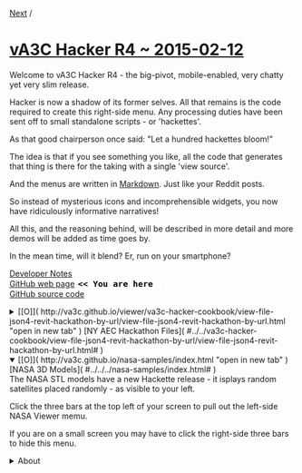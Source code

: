 <a href=va3c-hacker-r4-dev.html#post#2015-02-14.md#../../va3c-hacker-cookbook/camera-toggle-orbit-first-person/index.html# >Next</a> / 

[vA3C Hacker R4 ~ 2015-02-12]( ./va3c-hacker-r4.html "The big pivot release" )
===

Welcome to vA3C Hacker R4 - the big-pivot, mobile-enabled, very chatty yet very slim release.

Hacker is now a shadow of its former selves. All that remains is the code required to create this right-side menu.
Any processing duties have been sent off to small standalone scripts - or 'hackettes'.

As that good chairperson once said: "Let a hundred hackettes bloom!" 

The idea is that if you see something you like, all the code that generates that thing is there for the taking with a single 'view source'.

And the menus are written in [Markdown]( http://en.wikipedia.org/wiki/Markdown ). Just like your Reddit posts. 

So instead of mysterious icons and incomprehensible widgets, you now have ridiculously informative narratives!

All this, and the reasoning behind, will be described in more detail and more demos will be added as time goes by.

In the mean time, will it blend? Er, run on your smartphone?

[Developer Notes]( #../dev-notes.md# )  
[GitHub  web page]( http://va3c.github.io/viewer/va3c-hacker/ "view the files as apps." ) <input value="<< You are here" size=15 style="font:bold 11pt monospace;border-width:0;" >  
[GitHub source code]( https://github.com/va3c/viewer/tree/gh-pages/va3c-hacker "View files with GitHub" ) <scan style=display:none ><< You are here</scan>  

<details>
<summary>
[[O]]( http://va3c.github.io/viewer/va3c-hacker-cookbook/view-file-json4-revit-hackathon-by-url/view-file-json4-revit-hackathon-by-url.html "open in new tab" )
[NY AEC Hackathon Files]( #../../va3c-hacker-cookbook/view-file-json4-revit-hackathon-by-url/view-file-json4-revit-hackathon-by-url.html# )
</summary>
We start back at the beginning - with a viewer dedicated to the rather gnarly files generated during the hackathon that launched this project.

It's the same as before - just faster, smaller and better.

</details>
<details open>
<summary>
[[O]]( http://va3c.github.io/nasa-samples/index.html "open in new tab" )
[NASA 3D Models]( #../../../nasa-samples/index.html# )
</summary>
The NASA STL models have a new Hackette release - it isplays random satellites placed randomly - as visible to your left.

Click the three bars at the top left of your screen to pull out the left-side NASA Viewer memu.

If you are on a small screen you may have to click the right-side three bars to hide this menu.
</details>
<details>
<summary>About</summary>
Credits: [three.js]( http://threejs.org ) - [webgl]( http://khronos.org/webgl/ "Thank you, Mr.doob" )

copyright © 2014 & 2015 vA3C authors ~ MIT license
</details>
